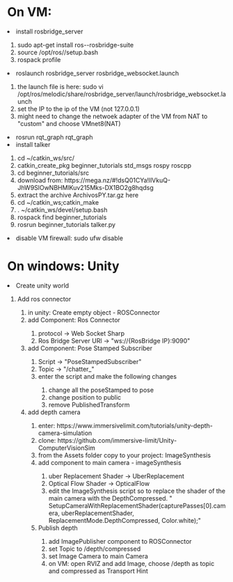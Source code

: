 
# On VM:

<li>install rosbridge_server</li>
<ol>
    <li>sudo apt-get install ros-<rosdistro>-rosbridge-suite</li>
    <li>source /opt/ros/<rosdistro>/setup.bash</li>
    <li>rospack profile</li>
</ol>

<li>roslaunch rosbridge_server rosbridge_websocket.launch</li>
<ol>
    <li>the launch file is here: sudo vi /opt/ros/melodic/share/rosbridge_server/launch/rosbridge_websocket.launch</li>
    <li>set the IP to the ip of the VM (not 127.0.0.1)</li>
    <li>might need to change the netwoek adapter of the VM from NAT to "custom" and choose VMnet8(NAT)</li>

</ol>
<li>rosrun rqt_graph rqt_graph</li>
<li>install talker</li>
<ol>
    <li>cd ~/catkin_ws/src/</li>
    <li>catkin_create_pkg beginner_tutorials std_msgs rospy roscpp</li>
    <li>cd beginner_tutorials/src</li>
    <li>download from: https://mega.nz/#!dsQ01CYa!llVkuQ-JhW9SlOwNBHMlKuv215Mks-DX1BO2g8hqdsg</li>
    <li>extract the archive ArchivosPY.tar.gz here</li>
    <li>cd ~/catkin_ws;catkin_make</li>
    <li>. ~/catkin_ws/devel/setup.bash</li>
    <li>rospack find beginner_tutorials</li>
    <li>rosrun beginner_tutorials talker.py</li>
</ol>
<li>disable VM firewall: sudo ufw disable</li>

# On windows: Unity

<li>Create unity world</li>
<ol>
    <li>Add ros connector</li>
    <ol>
        <li>in unity: Create empty object - ROSConnector</li>
        <li>add Component: Ros Connector</li>
        <ol>
            <li>protocol -> Web Socket Sharp</li>
            <li>Ros Bridge Server URl -> "ws://{RosBridge IP}:9090"</li>
        </ol>
        <li>add Component: Pose Stamped Subscriber</li>
        <ol>
            <li>Script -> "PoseStampedSubscriber"</li>
            <li>Topic -> "/chatter_"</li>
            <li>enter the script and make the following changes</li>
            <ol>
                <li>change all the poseStamped to pose</li>
                <li>change position to public</li>
                <li>remove PublishedTransform</li>
            </ol>
        </ol>
        <li>add depth camera</li>
        <ol>
            <li>enter: https://www.immersivelimit.com/tutorials/unity-depth-camera-simulation</li>
            <li>clone: https://github.com/immersive-limit/Unity-ComputerVisionSim</li>
            <li>from the Assets folder copy to your project: ImageSynthesis  </li>
            <li>add component to main camera - imageSynthesis  </li>
            <ol>
                <li>uber Replacement Shader -> UberReplacement </li>
                <li>Optical Flow Shader -> OpticalFlow </li>
                <li>edit the ImageSynthesis script so to replace the shader of the main camera with the DepthCompressed.
                "        SetupCameraWithReplacementShader(capturePasses[0].camera, uberReplacementShader, ReplacementMode.DepthCompressed, Color.white);" </li>
            </ol>
            <li>Publish depth</li>
            <ol>
                <li>add ImagePublisher component to ROSConnector</li>
                <li>set Topic to /depth/compressed</li>
                <li>set Image Camera to main Camera</li>
                <li>on VM: open RVIZ and add Image, choose /depth as topic and compressed as Transport Hint</li>
            </ol>
        </ol>
    </ol>
</ol>
